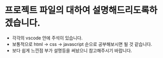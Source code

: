 # 프로젝트 파일의 대하여 설명해드리도록하겠습니다.

  - 각각의 vscode 안에 주석이 있습니다. 
  - 보통적으로 html -> css -> javascript 순으로 공부해보시면 될 것 같습니다.
  - 보다 쉽게 느낀점 부가 설명등을 써놨으니 참고해주시기 바랍니다.
